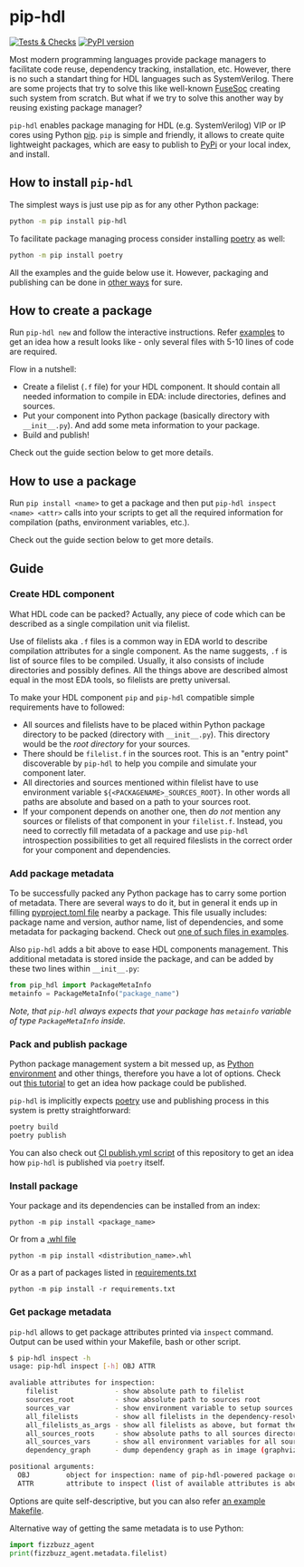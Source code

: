 # pip-hdl

[![Tests & Checks](https://github.com/esynr3z/pip-hdl/actions/workflows/test.yml/badge.svg)](https://github.com/esynr3z/pip-hdl/actions/workflows/test.yml)
[![PyPI version](https://badge.fury.io/py/pip-hdl.svg)](https://badge.fury.io/py/pip-hdl)

Most modern programming languages provide package managers to facilitate code reuse, dependency tracking, installation, etc. However, there is no such a standart thing for HDL languages such as SystemVerilog. There are some projects that try to solve this like well-known [FuseSoc](https://github.com/olofk/fusesoc) creating such system from scratch. But what if we try to solve this another way by reusing existing package manager?

`pip-hdl` enables package managing for HDL (e.g. SystemVerilog) VIP or IP cores using Python [pip](https://pip.pypa.io/en/stable/). `pip` is simple and friendly, it allows to create quite lightweight packages, which are easy to publish to [PyPi](https://pypi.org/) or your local index, and install.

## How to install `pip-hdl`

The simplest ways is just use pip as for any other Python package:

```bash
python -m pip install pip-hdl
```

To facilitate package managing process consider installing [poetry](https://python-poetry.org/) as well:

```bash
python -m pip install poetry
```

All the examples and the guide below use it. However, packaging and publishing can be done in [other ways](https://packaging.python.org/en/latest/tutorials/packaging-projects/) for sure.

## How to create a package

Run `pip-hdl new` and follow the interactive instructions. Refer [examples](example/dummy_math_lib) to get an idea how a result looks like - only several files with 5-10 lines of code are required.

Flow in a nutshell:

- Create a filelist (`.f` file) for your HDL component. It should contain all needed information to compile in EDA: include directories, defines and sources.
- Put your component into Python package (basically directory with `__init__.py`). And add some meta information to your package.
- Build and publish!

Check out the guide section below to get more details.

## How to use a package

Run `pip install <name>` to get a package and then put `pip-hdl inspect <name> <attr>` calls into your scripts to get all the required information for compilation (paths, environment variables, etc.).

Check out the guide section below to get more details.

## Guide

### Create HDL component

What HDL code can be packed? Actually, any piece of code which can be described as a single compilation unit via filelist.

Use of filelists aka `.f` files is a common way in EDA world to describe compilation attributes for a single component. As the name suggests, `.f` is list of source files to be compiled. Usually, it also consists of include directories and possibly defines. All the things above are described almost equal in the most EDA tools, so filelists are pretty universal.

To make your HDL component `pip` and `pip-hdl` compatible simple requirements have to followed:

-  All sources and filelists have to be placed within Python package directory to be packed (directory with `__init__.py`). This directory would be the *root directory* for your sources.
- There should be `filelist.f` in the sources root. This is an "entry point" discoverable by `pip-hdl` to help you compile and simulate your component later.
- All directories and sources mentioned within filelist have to use environment variable `${<PACKAGENAME>_SOURCES_ROOT}`. In other words all paths are absolute and based on a path to your sources root.
- If your component depends on another one, then *do not* mention any sources or filelists of that component in your `filelist.f`. Instead, you need to correctly fill metadata of a package and use `pip-hdl` introspection possibilities to get all required fileslists in the correct order for your component and dependencies.

### Add package metadata

To be successfully packed any Python package has to carry some portion of metadata. There are several ways to do it, but in general it ends up in filling [pyproject.toml file](https://packaging.python.org/en/latest/guides/writing-pyproject-toml/) nearby a package.
This file usually includes: package name and version, author name, list of dependencies, and some metadata for packaging backend. Check out [one of such files in examples](example/fizzbuzz_agent/pyproject.toml).

Also `pip-hdl` adds a bit above to ease HDL components management. This additional metadata is stored inside the package, and can be added by these two lines within `__init__.py`:

```python
from pip_hdl import PackageMetaInfo
metainfo = PackageMetaInfo("package_name")
```

*Note, that `pip-hdl` always expects that your package has `metainfo` variable of type `PackageMetaInfo` inside.*

### Pack and publish package

Python package management system a bit messed up, as [Python environment](https://xkcd.com/1987/) and other things, therefore you have a lot of options. Check out [this tutorial](https://packaging.python.org/en/latest/tutorials/packaging-projects/) to get an idea how package could be published.

`pip-hdl` is implicitly expects [poetry](https://python-poetry.org/) use and publishing process in this system is pretty straightforward:

```bash
poetry build
poetry publish
```

You can also check out [CI publish.yml script](.github/workflows/publish.yml) of this repository to get an idea how `pip-hdl` is published via `poetry` itself.

### Install package

Your package and its dependencies can be installed from an index:

```
python -m pip install <package_name>
```

Or from a [.whl file](https://peps.python.org/pep-0427/)

```
python -m pip install <distribution_name>.whl
```

Or as a part of packages listed in [requirements.txt](https://pip.pypa.io/en/stable/user_guide/#requirements-files)

```
python -m pip install -r requirements.txt
```

### Get package metadata

`pip-hdl` allows to get package attributes printed via `inspect` command. Output can be used within your Makefile, bash or other script.

```bash
$ pip-hdl inspect -h
usage: pip-hdl inspect [-h] OBJ ATTR

avaliable attributes for inspection:
    filelist              - show absolute path to filelist
    sources_root          - show absolute path to sources root
    sources_var           - show environment variable to setup sources root (in NAME=VAL format)
    all_filelists         - show all filelists in the dependency-resolved order
    all_filelists_as_args - show all filelists as above, but format them as EDA arguments (with -f)
    all_sources_roots     - show absolute paths to all sources directories
    all_sources_vars      - show all environment variables for all sources
    dependency_graph      - dump dependency graph as in image (graphviz required)

positional arguments:
  OBJ         object for inspection: name of pip-hdl-powered package or requirements.txt with such packages
  ATTR        attribute to inspect (list of available attributes is above)
```

Options are quite self-descriptive, but you can also refer [an example Makefile](example/testbench/Makefile).

Alternative way of getting the same metadata is to use Python:

```python
import fizzbuzz_agent
print(fizzbuzz_agent.metadata.filelist)
```
